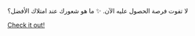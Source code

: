 لا تفوت فرصة الحصول عليه الآن. ✨ ما هو شعورك عند امتلاك الأفضل؟

[Check it out!](https://www.facebook.com/share/17TW2PL6Tj/)